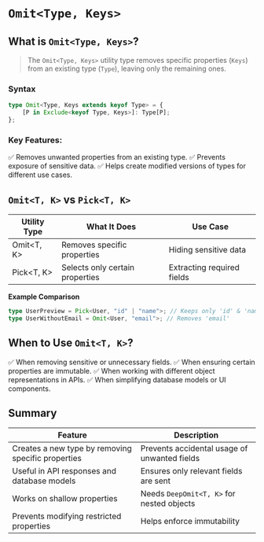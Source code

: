 # `Omit<Type, Keys>`

## What is `Omit<Type, Keys>`?

> The `Omit<Type, Keys>` utility type removes specific properties (`Keys`) from an existing type (`Type`), leaving only the remaining ones.

### Syntax

```typescript
type Omit<Type, Keys extends keyof Type> = {
    [P in Exclude<keyof Type, Keys>]: Type[P];
};
```

### Key Features:

✅ Removes unwanted properties from an existing type.
✅ Prevents exposure of sensitive data.
✅ Helps create modified versions of types for different use cases.

## `Omit<T, K>` vs `Pick<T, K>`

| Utility Type | What It Does                | Use Case                |
|--------------|-----------------------------|-------------------------|
| Omit<T, K>   | Removes specific properties | Hiding sensitive data   |
| Pick<T, K>   | Selects only certain properties | Extracting required fields |

**Example Comparison**

```typescript
type UserPreview = Pick<User, "id" | "name">; // Keeps only 'id' & 'name'
type UserWithoutEmail = Omit<User, "email">; // Removes 'email'
```

## When to Use `Omit<T, K>`?

✅ When removing sensitive or unnecessary fields.
✅ When ensuring certain properties are immutable.
✅ When working with different object representations in APIs.
✅ When simplifying database models or UI components.


## Summary

| Feature                                           | Description                                                  |
| ------------------------------------------------- | ------------------------------------------------------------ |
| Creates a new type by removing specific properties | Prevents accidental usage of unwanted fields |
| Useful in API responses and database models | Ensures only relevant fields are sent |
| Works on shallow properties | Needs `DeepOmit<T, K>` for nested objects |
| Prevents modifying restricted properties | Helps enforce immutability |

